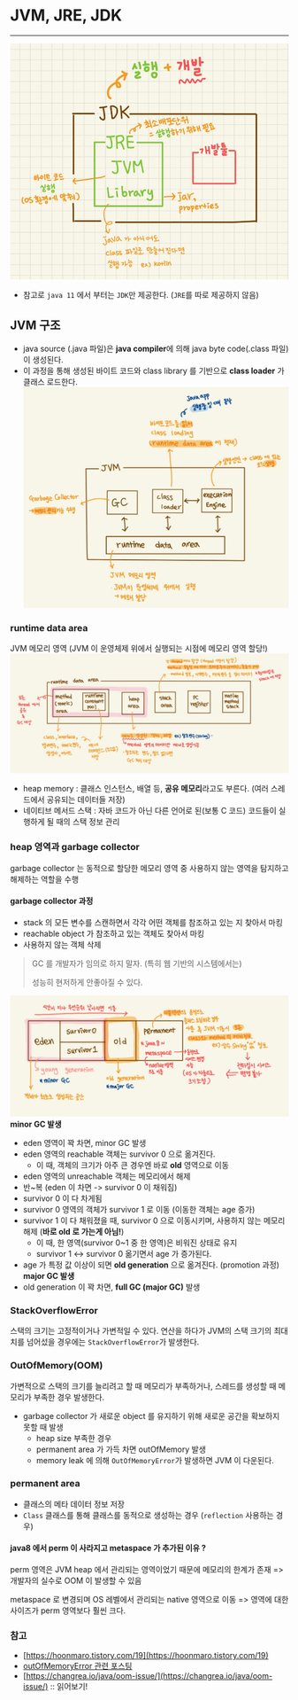 # JVM, JRE, JDK

---

![](../images/java-jvm-jre-jdk.jpg)

- 참고로 `java 11` 에서 부터는 `JDK`만 제공한다. (`JRE`를 따로 제공하지 않음)

## JVM 구조
- java source (.java 파일)은 **java compiler**에 의해 java byte code(.class 파일) 이 생성된다.
- 이 과정을 통해 생성된 바이트 코드와 class library 를 기반으로 **class loader** 가 클래스 로드한다.
![](../images/java-jvm.jpg)

### runtime data area
JVM 메모리 영역 (JVM 이 운영체제 위에서 실행되는 시점에 메모리 영역 할당!)
![](../images/java-runtime-data-area.jpg)
- heap memory : 클래스 인스턴스, 배열 등, **공유 메모리**라고도 부른다. (여러 스레드에서 공유되는 데이터들 저장)
- 네이티브 메서드 스택 : 자바 코드가 아닌 다른 언어로 된(보통 C 코드) 코드들이 실행하게 될 때의 스택 정보 관리

### heap 영역과 garbage collector
garbage collector 는 동적으로 할당한 메모리 영역 중 사용하지 않는 영역을 탐지하고 해제하는 역할을 수행

#### garbage collector 과정
- stack 의 모든 변수를 스캔하면서 각각 어떤 객체를 참조하고 있는 지 찾아서 마킹
- reachable object 가 참조하고 있는 객체도 찾아서 마킹
- 사용하지 않는 객체 삭제

> GC 를 개발자가 임의로 하지 말자. (특히 웹 기반의 시스템에서는)
> 
> 성능히 현저하게 안좋아질 수 있다.

![](../images/java-jvm-heap.jpg)
**minor GC 발생**
- eden 영역이 꽉 차면, minor GC 발생
- eden 영역의 reachable 객체는 survivor 0 으로 옮겨진다.
  - 이 때, 객체의 크기가 아주 큰 경우엔 바로 **old** 영역으로 이동
- eden 영역의 unreachable 객체는 메모리에서 해제
- 반~복 (eden 이 차면 -> survivor 0 이 채워짐)
- survivor 0 이 다 차게됨
- survivor 0 영역의 객체가 survivor 1 로 이동 (이동한 객체는 age 증가)
- survivor 1 이 다 채워졌을 때, survivor 0 으로 이동시키며, 사용하지 않는 메모리 해제 (**바로 old 로 가는게 아님!**)
    - 이 때, 한 영역(survivor 0~1 중 한 영역)은 비워진 상태로 유지
    - survivor 1 <-> survivor 0 옮기면서 age 가 증가된다.
- age 가 특정 값 이상이 되면 **old generation** 으로 옮겨진다. (promotion 과정)
**major GC 발생**
- old generation 이 꽉 차면, **full GC (major GC)** 발생

### StackOverflowError
스택의 크기는 고정적이거나 가변적일 수 있다. 연산을 하다가 JVM의 스택 크기의 최대치를 넘어섰을 경우에는 `StackOverflowError`가 발생한다.

### OutOfMemory(OOM)
가변적으로 스택의 크기를 늘리려고 할 때 메모리가 부족하거나, 스레드를 생성할 때 메모리가 부족한 경우 발생한다.
- garbage collector 가 새로운 object 를 유지하기 위해 새로운 공간을 확보하지 못할 때 발생
  - heap size 부족한 경우
  - permanent area 가 가득 차면 outOfMemory 발생
  - memory leak 에 의해
`OutOfMemoryError`가 발생하면 JVM 이 다운된다.

### permanent area
- 클래스의 메타 데이터 정보 저장
- `Class` 클래스를 통해 클래스를 동적으로 생성하는 경우 (`reflection` 사용하는 경우)

#### java8 에서 perm 이 사라지고 metaspace 가 추가된 이유 ?
perm 영역은 JVM heap 에서 관리되는 영역이었기 때문에 메모리의 한계가 존재 => 개발자의 실수로 OOM 이 발생할 수 있음

metaspace 로 변경되며 OS 레벨에서 관리되는 native 영역으로 이동 => 영역에 대한 사이즈가 perm 영역보다 훨씬 크다.

### 참고
- [https://hoonmaro.tistory.com/19](https://hoonmaro.tistory.com/19)
- [outOfMemoryError 관련 포스팅](https://www.nextree.co.kr/p3878/)
- [https://changrea.io/java/oom-issue/](https://changrea.io/java/oom-issue/) :: 읽어보기!